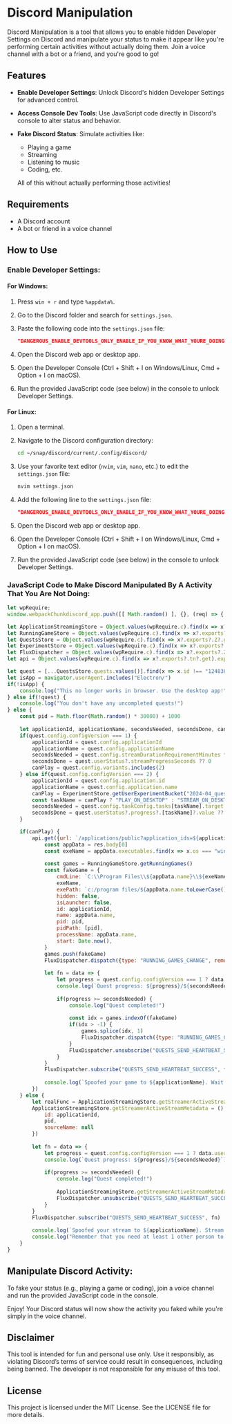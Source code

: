 # Discord Manipulation

Discord Manipulation is a tool that allows you to enable hidden Developer Settings on Discord and manipulate your status to make it appear like you're performing certain activities without actually doing them. Join a voice channel with a bot or a friend, and you're good to go!

## Features

- **Enable Developer Settings**: Unlock Discord's hidden Developer Settings for advanced control.
- **Access Console Dev Tools**: Use JavaScript code directly in Discord's console to alter status and behavior.
- **Fake Discord Status**: Simulate activities like:
  - Playing a game
  - Streaming
  - Listening to music
  - Coding, etc.
  
  All of this without actually performing those activities!

## Requirements

- A Discord account
- A bot or friend in a voice channel

## How to Use

### Enable Developer Settings:

#### For Windows:

1. Press `win + r` and type `%appdata%`.
2. Go to the Discord folder and search for `settings.json`.
3. Paste the following code into the `settings.json` file:

    ```json
    "DANGEROUS_ENABLE_DEVTOOLS_ONLY_ENABLE_IF_YOU_KNOW_WHAT_YOURE_DOING": true
    ```

4. Open the Discord web app or desktop app.
5. Open the Developer Console (Ctrl + Shift + I on Windows/Linux, Cmd + Option + I on macOS).
6. Run the provided JavaScript code (see below) in the console to unlock Developer Settings.

#### For Linux:

1. Open a terminal.
2. Navigate to the Discord configuration directory:

    ```bash
    cd ~/snap/discord/current/.config/discord/
    ```

3. Use your favorite text editor (`nvim`, `vim`, `nano`, etc.) to edit the `settings.json` file:

    ```bash
    nvim settings.json
    ```

4. Add the following line to the `settings.json` file:

    ```json
    "DANGEROUS_ENABLE_DEVTOOLS_ONLY_ENABLE_IF_YOU_KNOW_WHAT_YOURE_DOING": true
    ```

5. Open the Discord web app or desktop app.
6. Open the Developer Console (Ctrl + Shift + I on Windows/Linux, Cmd + Option + I on macOS).
7. Run the provided JavaScript code (see below) in the console to unlock Developer Settings.

### JavaScript Code to Make Discord Manipulated By A Activity That You Are Not Doing:

```javascript
let wpRequire;
window.webpackChunkdiscord_app.push([[ Math.random() ], {}, (req) => { wpRequire = req; }]);

let ApplicationStreamingStore = Object.values(wpRequire.c).find(x => x?.exports?.Z?.getStreamerActiveStreamMetadata).exports.Z;
let RunningGameStore = Object.values(wpRequire.c).find(x => x?.exports?.ZP?.getRunningGames).exports.ZP;
let QuestsStore = Object.values(wpRequire.c).find(x => x?.exports?.Z?.getQuest).exports.Z;
let ExperimentStore = Object.values(wpRequire.c).find(x => x?.exports?.Z?.getGuildExperiments).exports.Z;
let FluxDispatcher = Object.values(wpRequire.c).find(x => x?.exports?.Z?.flushWaitQueue).exports.Z;
let api = Object.values(wpRequire.c).find(x => x?.exports?.tn?.get).exports.tn;

let quest = [...QuestsStore.quests.values()].find(x => x.id !== "1248385850622869556" && x.userStatus?.enrolledAt && !x.userStatus?.completedAt && new Date(x.config.expiresAt).getTime() > Date.now())
let isApp = navigator.userAgent.includes("Electron/")
if(!isApp) {
	console.log("This no longer works in browser. Use the desktop app!")
} else if(!quest) {
	console.log("You don't have any uncompleted quests!")
} else {
	const pid = Math.floor(Math.random() * 30000) + 1000
	
	let applicationId, applicationName, secondsNeeded, secondsDone, canPlay
	if(quest.config.configVersion === 1) {
		applicationId = quest.config.applicationId
		applicationName = quest.config.applicationName
		secondsNeeded = quest.config.streamDurationRequirementMinutes * 60
		secondsDone = quest.userStatus?.streamProgressSeconds ?? 0
		canPlay = quest.config.variants.includes(2)
	} else if(quest.config.configVersion === 2) {
		applicationId = quest.config.application.id
		applicationName = quest.config.application.name
		canPlay = ExperimentStore.getUserExperimentBucket("2024-04_quest_playtime_task") > 0 && quest.config.taskConfig.tasks["PLAY_ON_DESKTOP"]
		const taskName = canPlay ? "PLAY_ON_DESKTOP" : "STREAM_ON_DESKTOP"
		secondsNeeded = quest.config.taskConfig.tasks[taskName].target
		secondsDone = quest.userStatus?.progress?.[taskName]?.value ?? 0
	}

	if(canPlay) {
		api.get({url: `/applications/public?application_ids=${applicationId}`}).then(res => {
			const appData = res.body[0]
			const exeName = appData.executables.find(x => x.os === "win32").name.replace(">","")
			
			const games = RunningGameStore.getRunningGames()
			const fakeGame = {
				cmdLine: `C:\\Program Files\\${appData.name}\\${exeName}`,
				exeName,
				exePath: `c:/program files/${appData.name.toLowerCase()}/${exeName}`,
				hidden: false,
				isLauncher: false,
				id: applicationId,
				name: appData.name,
				pid: pid,
				pidPath: [pid],
				processName: appData.name,
				start: Date.now(),
			}
			games.push(fakeGame)
			FluxDispatcher.dispatch({type: "RUNNING_GAMES_CHANGE", removed: [], added: [fakeGame], games: games})
			
			let fn = data => {
				let progress = quest.config.configVersion === 1 ? data.userStatus.streamProgressSeconds : Math.floor(data.userStatus.progress.PLAY_ON_DESKTOP.value)
				console.log(`Quest progress: ${progress}/${secondsNeeded}`)
				
				if(progress >= secondsNeeded) {
					console.log("Quest completed!")
					
					const idx = games.indexOf(fakeGame)
					if(idx > -1) {
						games.splice(idx, 1)
						FluxDispatcher.dispatch({type: "RUNNING_GAMES_CHANGE", removed: [fakeGame], added: [], games: []})
					}
					FluxDispatcher.unsubscribe("QUESTS_SEND_HEARTBEAT_SUCCESS", fn)
				}
			}
			FluxDispatcher.subscribe("QUESTS_SEND_HEARTBEAT_SUCCESS", fn)
			
			console.log(`Spoofed your game to ${applicationName}. Wait for ${Math.ceil((secondsNeeded - secondsDone) / 60)} more minutes.`)
		})
	} else {
		let realFunc = ApplicationStreamingStore.getStreamerActiveStreamMetadata
		ApplicationStreamingStore.getStreamerActiveStreamMetadata = () => ({
			id: applicationId,
			pid,
			sourceName: null
		})
		
		let fn = data => {
			let progress = quest.config.configVersion === 1 ? data.userStatus.streamProgressSeconds : Math.floor(data.userStatus.progress.STREAM_ON_DESKTOP.value)
			console.log(`Quest progress: ${progress}/${secondsNeeded}`)
			
			if(progress >= secondsNeeded) {
				console.log("Quest completed!")
				
				ApplicationStreamingStore.getStreamerActiveStreamMetadata = realFunc
				FluxDispatcher.unsubscribe("QUESTS_SEND_HEARTBEAT_SUCCESS", fn)
			}
		}
		FluxDispatcher.subscribe("QUESTS_SEND_HEARTBEAT_SUCCESS", fn)
		
		console.log(`Spoofed your stream to ${applicationName}. Stream any window in vc for ${Math.ceil((secondsNeeded - secondsDone) / 60)} more minutes.`)
		console.log("Remember that you need at least 1 other person to be in the vc!")
	}
}
```
## Manipulate Discord Activity:

To fake your status (e.g., playing a game or coding), join a voice channel and run the provided JavaScript code in the console.

Enjoy! Your Discord status will now show the activity you faked while you're simply in the voice channel.

## Disclaimer
This tool is intended for fun and personal use only. Use it responsibly, as violating Discord’s terms of service could result in consequences, including being banned. The developer is not responsible for any misuse of this tool.

## License
This project is licensed under the MIT License. See the LICENSE file for more details.
